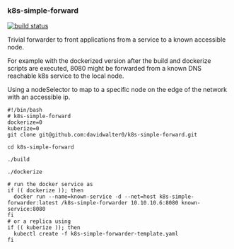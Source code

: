 ### k8s-simple-forward
[![build status](http://128.107.14.75:8888/ci/projects/3/status.png?ref=master)](http://128.107.14.75:8888/ci/projects/3?ref=master)

Trivial forwarder to front applications from a service to a known
accessible node.

For example with the dockerized version after the build and dockerize
scripts are executed, 8080 might be forwarded from a known DNS
reachable k8s service to the local node.

Using a nodeSelector to map to a specific node on the edge of the
network with an accessible ip.

```
#!/bin/bash
# k8s-simple-forward 
dockerize=0
kuberize=0
git clone git@github.com:davidwalter0/k8s-simple-forward.git

cd k8s-simple-forward

./build

./dockerize

# run the docker service as 
if (( dockerize )); then
  docker run --name=known-service -d --net=host k8s-simple-forwarder:latest /k8s-simple-forwarder 10.10.10.6:8080 known-service:8080
fi
# or a replica using
if (( kuberize )); then
  kubectl create -f k8s-simple-forwarder-template.yaml
fi

```

